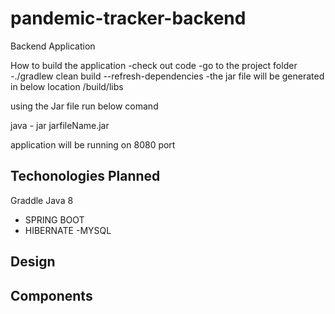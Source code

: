 # pandemic-tracker-backend
Backend Application

_<place holder>_
How to build the application 
 -check out code
 -go to the project folder
 -./gradlew clean build  --refresh-dependencies
 -the jar  file will be generated in below location 
 /build/libs
 
 using the Jar file run below comand
 
 java - jar jarfileName.jar
 
 application will be running on 8080 port
 

 
## Techonologies Planned
   Graddle
   Java 8
- SPRING BOOT
 - HIBERNATE
 -MYSQL


## Design

  _<place holder>_
  
## Components

  _<place holder>_
